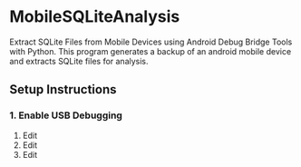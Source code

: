 # MobileSQLiteAnalysis

Extract SQLite Files from Mobile Devices using Android Debug Bridge Tools with Python.  This program generates a backup of an android mobile device and extracts SQLite files for analysis. 


## Setup Instructions

### 1. Enable USB Debugging
1. Edit
2. Edit 
3. Edit